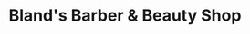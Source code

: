 ---
title: "Bland's Barber & Beauty Shop"
url: /memphis/blands-barber-und-beauty-shop/
shop: Friseur
---